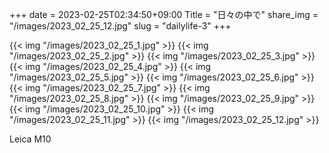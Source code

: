 +++
date  = 2023-02-25T02:34:50+09:00
Title = "日々の中で"
share_img = "/images/2023_02_25_12.jpg"
slug = "dailylife-3"
+++

{{< img "/images/2023_02_25_1.jpg" >}}
{{< img "/images/2023_02_25_2.jpg" >}}
{{< img "/images/2023_02_25_3.jpg" >}}
{{< img "/images/2023_02_25_4.jpg" >}}
{{< img "/images/2023_02_25_5.jpg" >}}
{{< img "/images/2023_02_25_6.jpg" >}}
{{< img "/images/2023_02_25_7.jpg" >}}
{{< img "/images/2023_02_25_8.jpg" >}}
{{< img "/images/2023_02_25_9.jpg" >}}
{{< img "/images/2023_02_25_10.jpg" >}}
{{< img "/images/2023_02_25_11.jpg" >}}
{{< img "/images/2023_02_25_12.jpg" >}}

Leica M10
